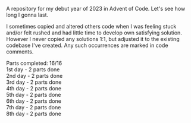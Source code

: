 A repository for my debut year of 2023 in Advent of Code. Let's see how long I gonna last.

I sometimes copied and altered others code when I was feeling stuck and/or felt rushed and had little time to develop own satisfying solution. However I never copied any solutions 1:1, but adjusted it to the existing codebase I've created. Any such occurrences are marked in code comments.

Parts completed: 16/16 <br>
1st day - 2 parts done <br>
2nd day - 2 parts done <br>
3rd day - 2 parts done <br>
4th day - 2 parts done <br>
5th day - 2 parts done <br>
6th day - 2 parts done <br>
7th day - 2 parts done <br>
8th day - 2 parts done <br>
